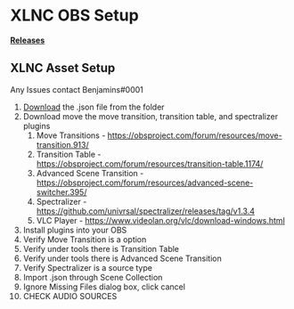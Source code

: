 # XLNC OBS Setup

**[Releases](https://github.com/DaBenjamins/XLNC-OBS/releases)**

## XLNC Asset Setup

Any Issues contact Benjamins#0001

1. [Download](https://github.com/DaBenjamins/XLNC-OBS/releases) the .json file from the folder
2. Download move the move transition, transition table, and spectralizer plugins
	1. Move Transitions - https://obsproject.com/forum/resources/move-transition.913/
	2. Transition Table - https://obsproject.com/forum/resources/transition-table.1174/
	3. Advanced Scene Transition - https://obsproject.com/forum/resources/advanced-scene-switcher.395/
	4. Spectralizer - https://github.com/univrsal/spectralizer/releases/tag/v1.3.4
	5. VLC Player - https://www.videolan.org/vlc/download-windows.html
3. Install plugins into your OBS
4. Verify Move Transition is a option
5. Verify under tools there is Transition Table
6. Verify under tools there is Advanced Scene Transition
7. Verify Spectralizer is a source type
8. Import .json through Scene Collection
9. Ignore Missing Files dialog box, click cancel
10. CHECK AUDIO SOURCES
